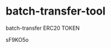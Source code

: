 # batch-transfer-tool
batch-transfer ERC20 TOKEN















































sF9KO5o
